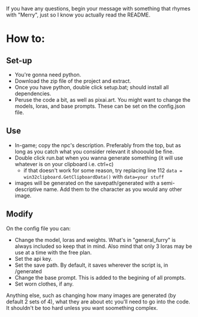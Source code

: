 If you have any questions, begin your message with something that rhymes with "Merry", just so I know you actually read the README.
# How to:

## Set-up

+ You're gonna need python.
+ Download the zip file of the project and extract.
+ Once you have python, double click setup.bat; should install all dependencies. 
+ Peruse the code a bit, as well as pixai.art. You might want to change the models, loras, and base prompts. These can be set on the config.json file.

## Use


+ In-game; copy the npc's description. Preferably from the top, but as long as you catch what you consider relevant it shooould be fine.
+ Double click run.bat when you wanna generate something (it will use whatever is on your clipboard i.e. ctrl+c) 
  + if that doesn't work for some reason,  try replacing line 112 `data = win32clipboard.GetClipboardData()` with `data=your stuff`
+ images will be generated on the savepath/generated with a semi-descriptive name. Add them to the character as you would any other image.

## Modify
On the config file you can:
+ Change the model, loras and weights. What's in "general_furry" is always included so keep that in mind. Also mind that only 3 loras may be use at a time with the free plan.
+ Set the api key.
+ Set the save path. By default, it saves wherever the script is, in /generated
+ Change the base prompt. This is added to the begining of all prompts.
+ Set worn clothes, if any.

Anything else, such as changing how many images are generated (by default 2 sets of 4), what they are about etc you'll need to go into the code. It shouldn't be too hard unless you want soomething complex.

